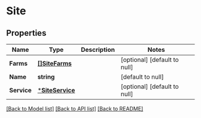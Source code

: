 # Site

## Properties
Name | Type | Description | Notes
------------ | ------------- | ------------- | -------------
**Farms** | [**[]SiteFarms**](site_farms.md) |  | [optional] [default to null]
**Name** | **string** |  | [default to null]
**Service** | [***SiteService**](site_service.md) |  | [optional] [default to null]

[[Back to Model list]](../README.md#documentation-for-models) [[Back to API list]](../README.md#documentation-for-api-endpoints) [[Back to README]](../README.md)


